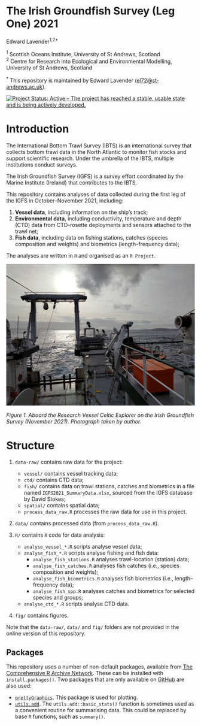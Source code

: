 The Irish Groundfish Survey (Leg One) 2021
================
Edward Lavender<sup>1,2\*</sup>

<!-- README.md is generated from README.Rmd. Please edit that file -->

<sup>1</sup> Scottish Oceans Institute, University of St Andrews,
Scotland  
<sup>2</sup> Centre for Research into Ecological and Environmental
Modelling, University of St Andrews, Scotland

<sup>\*</sup> This repository is maintained by Edward Lavender
(<el72@st-andrews.ac.uk>).

[![Project Status: Active – The project has reached a stable, usable
state and is being actively
developed.](https://www.repostatus.org/badges/latest/active.svg)](https://www.repostatus.org/#active)

# Introduction

The International Bottom Trawl Survey (IBTS) is an international survey
that collects bottom trawl data in the North Atlantic to monitor fish
stocks and support scientific research. Under the umbrella of the IBTS,
multiple institutions conduct surveys.

The Irish Groundfish Survey (IGFS) is a survey effort coordinated by the
Marine Institute (Ireland) that contributes to the IBTS.

This repository contains analyses of data collected during the first leg
of the IGFS in October–November 2021, including:

1.  **Vessel data**, including information on the ship’s track;
2.  **Environmental data**, including conductivity, temperature and
    depth (CTD) data from CTD-rosette deployments and sensors attached
    to the trawl net;
3.  **Fish data**, including data on fishing stations, catches (species
    composition and weights) and biometrics (length–frequency data);

The analyses are written in `R` and organised as an `R Project`.

<img src="README_img.png"/>

*Figure 1. Aboard the Research Vessel Celtic Explorer on the Irish
Groundfish Survey (November 2021). Photograph taken by author.*

# Structure

1.  `data-raw/` contains raw data for the project:
    
      - `vessel/` contains vessel tracking data;
      - `ctd/` contains CTD data;
      - `fish/` contains data on trawl stations, catches and biometrics
        in a file named `IGFS2021_SummaryData.xlsx`, sourced from the
        IGFS database by David Stokes;
      - `spatial/` contains spatial data;
      - `process_data_raw.R` processes the raw data for use in this
        project.

2.  `data/` contains processed data (from `process_data_raw.R`).

3.  `R/` contains `R` code for data analysis:
    
      - `analyse_vessel_*.R` scripts analyse vessel data;
      - `analyse_fish_*.R` scripts analyse fishing and fish data:
          - `analyse_fish_stations.R` analyses trawl-location (station)
            data;
          - `analyse_fish_catches.R` analyses fish catches (i.e.,
            species composition and weights);
          - `analyse_fish_biometrics.R` analyses fish biometrics (i.e.,
            length–frequency data);
          - `analyse_fish_spp.R` analyses catches and biometrics for
            selected species and groups;
      - `analyse_ctd_*.R` scripts analyse CTD data.

4.  `fig/` contains figures.

Note that the `data-raw/`, `data/` and `fig/` folders are not provided
in the online version of this repository.

## Packages

This repository uses a number of non-default packages, available from
[The Comprehensive R Archive Network](https://cran.r-project.org). These
can be installed with `install.packages()`. Two packages that are only
available on [GitHub](https://github.com/) are also used:

  - [`prettyGraphics`](https://github.com/edwardlavender/prettyGraphics).
    This package is used for plotting.
  - [`utils.add`](https://github.com/edwardlavender/utils.add). The
    `utils.add::basic_stats()` function is sometimes used as a
    convenient routine for summarising data. This could be replaced by
    base `R` functions, such as `summary()`.
